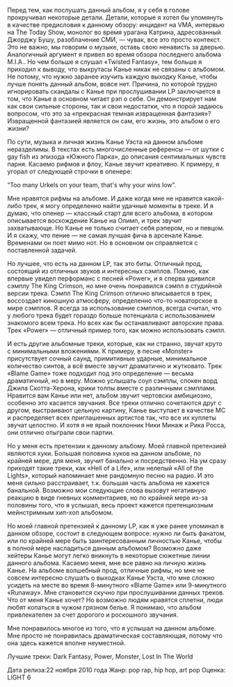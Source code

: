 Перед тем, как послушать данный альбом, я у себя в голове прокручивал некоторые детали. Детали, которые я хотел бы упомянуть в качестве предисловия к данному обзору: инцидент на VMA, интервью на The Today Show, монолог во время урагана Катрина, адресованный Джорджу Бушу, разоблачение СМИ, — чувак, все это просто контекст. Это не важно, мы говорим о музыке, оставь свою ненависть за дверью. Аналогичный аргумент я привел во время обзора последнего альбома M.I.A.. Но чем больше я слушал «Twisted Fantasy», тем больше я приходил к выводу, что выкрутасы Канье никак не связаны с альбомом. Не потому, что нужно заранее изучить каждую выходку Канье, чтобы лучше понять данный альбом, вовсе нет. Причина, по которой трудно игнорировать скандалы с Канье при прослушивании LP заключается в том, что Канье в основном читает рэп о себе. Он демонстрирует нам как свои сильные стороны, так и свои недостатки, что я порой задаюсь вопросом, что это за «прекрасная темная извращенная фантазия»? Извращенной фантазией является он сам, его жизнь, это альбом о его жизни?

По сути, музыка и личная жизнь Канье Уэста на данном альбоме неразделимы. В текстах есть многочисленные референсы — от шутки с gay fish из эпизода «Южного Парка», до описания сентимальных чувств парня. Касаемо рифмов и флоу, Канье звучит креативно. К примеру, я угорал от следующей строчки в опенере:

“Too many Urkels on your team, that's why your wins low”.

Мне нравятся рифмы на альбоме. И даже когда мне не нравится какой-либо трек, я могу определенно найти удачные моменты в треке. И я думаю, что опенер — классный старт для всего альбома, в котором описывается восхождение Канье на Олимп, и трек звучит захватывающе. Но Канье не только считает себя рэпером, но и певцом. И я скажу, что пение — не самая лучшая фича в арсенале Канье. Временами он поет мимо нот. Но в основном он справляется с поставленной задачей.

Но лучшее, что есть на данном LP, так это биты. Отличный прод, состоящий из отличных звуков и интересных сэмплов. Помню, как впервые увидел перформанс с песней «Power», и я сперва удивился сэмплу The King Crimson, но мне очень понравился сэмпл в студийной версии трека. Сэмпл The King Crimson отлично вписывается в трек, воссоздает киношную атмосферу, определенно что-то новаторское в мире сэмплов. Я всегда за использование сэмплов, всегда считал, что у любого трека будет гораздо больше потенциала с использованием знакомого всем трека. Но всех как бы останавливают авторские права. Трек «Power» — отличный пример того, как можно использовать сэмпл.

И есть другие альбомные треки, которые, как ни странно, звучат круто с минимальными вложениями. К примеру, в песне «Monster» присутствует сочный саунд, примитивные ударные, минимальное количество синтов, а всё вместе звучит драматично и жутковато. Трек «Blame Game» тоже подходит под это определение — весьма драматичный, но в меру. Можно услышать соул сэмплы, спокен ворд Джила Скотта-Херона, крики толпы вместе с различными сэмплами. Нравится вам Канье или нет, альбом звучит чертовски амбициозно, особенно это касается звучания. Все треки отлично сочетаются друг с другом, выстраивают цельную картину, Канье выступает в качестве MC и распределяет всех приглашенных артистов так, что все их куплеты звучат целостно. И хотя я не ярый поклонник Ники Минаж и Рика Росса, они отлично отыграли свои партии.

Но у меня есть претензии к данному альбому. Моей главной претензией являются хуки. Большая половина хуков на данном альбоме, по крайней мере, для меня, звучит банально и посредственно. На ум сразу приходят такие треки, как «Hell of a Life», или нелепый «All of the Lights», который напоминает мне рандомную песню на радио. И это меня сильно расстраивает, т.к. большая часть альбома не кажется банальной. Возможно мои следующие слова вызовут негативную реакцию в виде гневных комментариев, но по крайней мере из-за половины того, что я услышал, весь проект кажется претенциозным мейнстримным хип-хоп альбомом.

Но моей главной претензией к данному LP, как я уже ранее упоминал в данном обзоре, состоит в следующем вопросе: нужно ли быть фанатом, или по крайней мере быть заинтересованным личностью Канье, чтобы в полной мере насладиться данным альбомом? Возможно даже хейтеры Канье могут легко вникнуть в некоторые сюжетные линии данного альбома. Касаемо меня, мне все равно на личную жизнь Канье. На альбоме волшебный прод, отличные рифмы, но мне не совсем интересно слушать о выходках Канье Уэста, что мне сложно усидеть на месте во время 8-минутного «Blame Game» или 9-минутного «Runaway». Мне становится скучно при прослушивании данных треков. Что от меня Канье хочет? Но возможно людям нравятся сплетни, люди любят копаться в чужом грязном белье. Я понимаю, что альбом привлекателен за счет дорогого и роскошного звучания.

Мне понравилось многое из того, что я услышал на данном альбоме. Мне просто не понравилась драматическая составляющая, потому что она здесь кажется вполне неуместной.

Лучшие треки: Dark Fantasy, Power, Monster, Lost In The World

Дата релиза:22 ноября 2010 года
Жанр: pop rap, hip hop, art pop
Оценка: LIGHT 6
